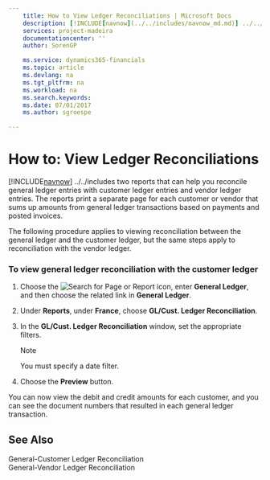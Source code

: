 ```yaml
---
    title: How to View Ledger Reconciliations | Microsoft Docs
    description: [!INCLUDE[navnow](../../includes/navnow_md.md)] ../../includes two reports that can help you reconcile general ledger entries with customer ledger entries and vendor ledger entries. The reports print a separate page for each customer or vendor that sums up amounts from general ledger transactions based on payments and posted invoices.
    services: project-madeira
    documentationcenter: ''
    author: SorenGP

    ms.service: dynamics365-financials
    ms.topic: article
    ms.devlang: na
    ms.tgt_pltfrm: na
    ms.workload: na
    ms.search.keywords:
    ms.date: 07/01/2017
    ms.author: sgroespe

---
```

# How to: View Ledger Reconciliations
[!INCLUDE[navnow](../../includes/navnow_md.md)] ../../includes two reports that can help you reconcile general ledger entries with customer ledger entries and vendor ledger entries. The reports print a separate page for each customer or vendor that sums up amounts from general ledger transactions based on payments and posted invoices.  
  
 The following procedure applies to viewing reconciliation between the general ledger and the customer ledger, but the same steps apply to reconciliation with the vendor ledger.  
  
### To view general ledger reconciliation with the customer ledger  
  
1.  Choose the ![Search for Page or Report](media/ui-search/search_small.png "Search for Page or Report icon") icon, enter **General Ledger**, and then choose the related link in **General Ledger**.  
  
2.  Under **Reports**, under **France**, choose **GL/Cust. Ledger Reconciliation**.  
  
3.  In the **GL/Cust. Ledger Reconciliation** window, set the appropriate filters.  
  
    > [!NOTE]  
    >  You must specify a date filter.  
  
4.  Choose the **Preview** button.  
  
 You can now view the debit and credit amounts for each customer, and you can see the document numbers that resulted in each general ledger transaction.  
  
## See Also  
 General-Customer Ledger Reconciliation   
 General-Vendor Ledger Reconciliation